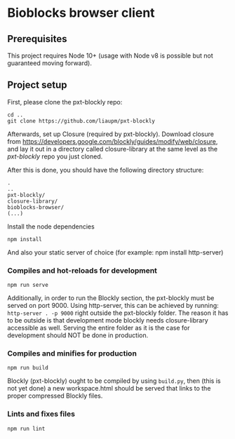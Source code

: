 # Bioblocks browser client

## Prerequisites

This project requires Node 10+ (usage with Node v8 is possible but not guaranteed moving forward).

## Project setup

First, please clone the pxt-blockly repo:
```
cd ..
git clone https://github.com/liaupm/pxt-blockly
```

Afterwards, set up Closure (required by pxt-blockly). Download closure from https://developers.google.com/blockly/guides/modify/web/closure, and lay it out in a directory called closure-library at the same level as the *pxt-blockly* repo you just cloned.

After this is done, you should have the following directory structure:
```
.
..
pxt-blockly/
closure-library/
bioblocks-browser/
(...)
```

Install the node dependencies
```
npm install
```

And also your static server of choice (for example: npm install http-server)

### Compiles and hot-reloads for development
```
npm run serve
```

Additionally, in order to run the Blockly section, the pxt-blockly must be served on port 9000. Using http-server, this can be achieved by running: `http-server . -p 9000` right outside the pxt-blockly folder. The reason it has to be outside is that development mode blockly needs closure-library accessible as well. Serving the entire folder as it is the case for development should NOT be done in production.

### Compiles and minifies for production
```
npm run build
```

Blockly (pxt-blockly) ought to be compiled by using `build.py`, then (this is not yet done) a new workspace.html should be served that links to the proper compressed Blockly files.

### Lints and fixes files
```
npm run lint
```
